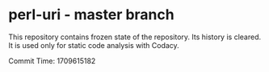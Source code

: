 # perl-uri - master branch

This repository contains frozen state of the repository.
Its history is cleared. It is used only for static code
analysis with Codacy.

Commit Time: 1709615182